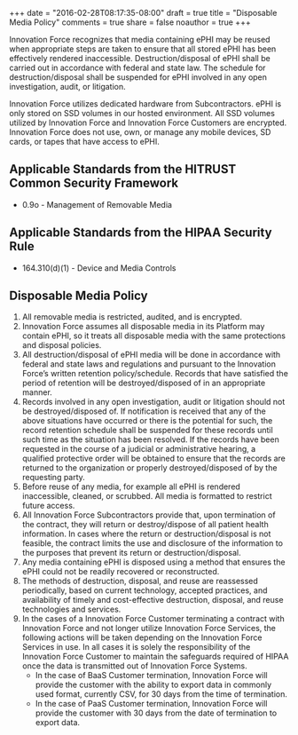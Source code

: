 +++
date = "2016-02-28T08:17:35-08:00"
draft = true
title = "Disposable Media Policy"
comments = true
share = false
noauthor = true
+++

Innovation Force recognizes that media containing ePHI may be reused when appropriate steps are taken to ensure that all stored ePHI has been effectively rendered inaccessible. Destruction/disposal of ePHI shall be carried out in accordance with federal and state law. The schedule for destruction/disposal shall be suspended for ePHI involved in any open investigation, audit, or litigation.

Innovation Force utilizes dedicated hardware from Subcontractors. ePHI is only stored on SSD volumes in our hosted environment. All SSD volumes utilized by Innovation Force and Innovation Force Customers are encrypted. Innovation Force does not use, own, or manage any mobile devices, SD cards, or tapes that have access to ePHI.

## Applicable Standards from the HITRUST Common Security Framework

* 0.9o - Management of Removable Media

## Applicable Standards from the HIPAA Security Rule

* 164.310(d)(1) - Device and Media Controls

## Disposable Media Policy

1. All removable media is restricted, audited, and is encrypted.
2. Innovation Force assumes all disposable media in its Platform may contain ePHI, so it treats all disposable media with the same protections and disposal policies.
3. All destruction/disposal of ePHI media will be done in accordance with federal and state laws and regulations and pursuant to the Innovation Force’s written retention policy/schedule. Records that have satisfied the period of retention will be destroyed/disposed of in an appropriate manner.
4. Records involved in any open investigation, audit or litigation should not be destroyed/disposed of. If notification is received that any of the above situations have occurred or there is the potential for such, the record retention schedule shall be suspended for these records until such time as the situation has been resolved. If the records have been requested in the course of a judicial or administrative hearing, a qualified protective order will be obtained to ensure that the records are returned to the organization or properly destroyed/disposed of by the requesting party.
5. Before reuse of any media, for example all ePHI is rendered inaccessible, cleaned, or scrubbed. All media is formatted to restrict future access.
6. All Innovation Force Subcontractors provide that, upon termination of the contract, they will return or destroy/dispose of all patient health information. In cases where the return or destruction/disposal is not feasible, the contract limits the use and disclosure of the information to the purposes that prevent its return or destruction/disposal.
7. Any media containing ePHI is disposed using a method that ensures the ePHI could not be readily recovered or reconstructed.
8. The methods of destruction, disposal, and reuse are reassessed periodically, based on current technology, accepted practices, and availability of timely and cost-effective destruction, disposal, and reuse technologies and services.
9. In the cases of a Innovation Force Customer terminating a contract with Innovation Force and not longer utilize Innovation Force Services, the following actions will be taken depending on the Innovation Force Services in use. In all cases it is solely the responsibility of the Innovation Force Customer to maintain the safeguards required of HIPAA once the data is transmitted out of Innovation Force Systems.
	* In the case of BaaS Customer termination, Innovation Force will provide the customer with the ability to export data in commonly used format, currently CSV, for 30 days from the time of termination.
	* In the case of PaaS Customer termination, Innovation Force will provide the customer with 30 days from the date of termination to export data.
